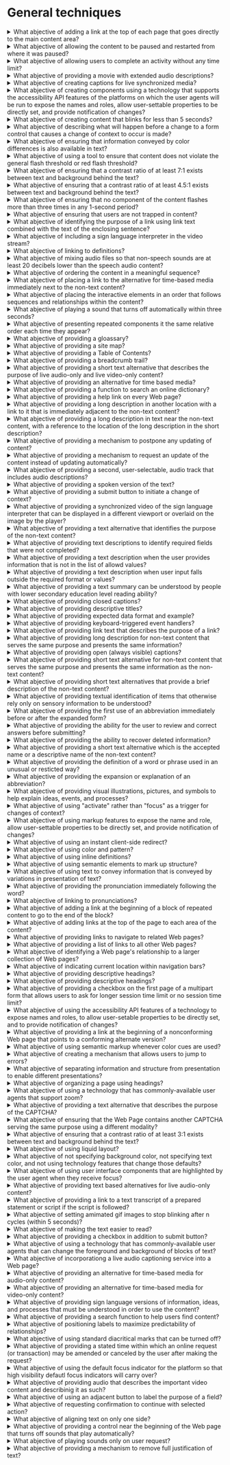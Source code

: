 # General techniques

<details>
  <summary>What abjective of adding a link at the top of each page that goes directly to the main content area?</summary>

The objective of this technique is to provide a mechanism to bypass blocks of material that are repeated on multiple Web pages by skipping directly to the main content of the Web page. The first interactive item in the Web page is a link to the beginning of the main content. Activating the link sets focus beyond the other content to the main content. This technique is most useful when a Web page has one main content area, rather than a set of content areas that are equally importatn, and when there are not multiple navigation sections on the page.

**Procedure:**

1. Check that a link is the first focusable control on the Web page.
2. Check that the description of the link communicates that it links to the main content.
3. Check that the link is either always visible or visible when it has keyboard focus.
4. Check that activating the link moves the focus to the main content.
5. Check that after activationg the link, the keyboard focus has moved to the main content.

[More >>](https://www.w3.org/WAI/WCAG22/Techniques/css/G1)

</details>

<details>
  <summary>What abjective of allowing the content to be paused and restarted from where it was paused?</summary>

The objective of this technique is to provide a way to pause movement or scrolling of content. If the user needs to pause the movement, to reduce distraction or to have time to read it, they can do so, and then restart it as needed. This mechanism can be provided either through interactive controls that conform to WCAG or through keyboard shortcuts. If keyboard shortcuts are used, they are documented.

**Procedure:**

1. Use the mechanism provided in the Web page or by the user agent to pause the moving or scrolling content.
2. Check that the moving or scrolling has stopped and does not restart by itself.
3. Use the mechanism provided to restart the moving content.
4. Check that the movement or scrolling has resumed from the point where it was stopped.

[More >>](https://www.w3.org/WAI/WCAG22/Techniques/css/G4)

</details>

<details>
  <summary>What abjective of allowing users to complete an activity without any time limit?</summary>

The objective of this technique is to provide users with all the time they need to complete an activity. This technique involves providing a speciafied activity which does not require timed interaction. Users are allowed as much time as they need to interact with the activity.

**Procedure:**

1. Determine if any timed interactions are present.

[More >>](https://www.w3.org/WAI/WCAG22/Techniques/css/G5)

</details>

<details>
  <summary>What abjective of providing a movie with extended audio descriptions?</summary>

The objective of this technique is to provide a second version of video content that provides extended audion descriptions. One of the difficult things about creating traditional audio descriptions is that the narrotor somethimes has to provide a lot of information during very short pauses in dialogue. Extended audion description temporatily pauses the audion and video to allow critical information to be delivered when pauses in dialogue are insufficient for adequeate description.

**Procedure:**

1. Open the version of the movie that includes extended audio descriptions.
2. Check that the video halts for extended audio description when there is not enough space to include necessary narration between the natural dialogue.
3. Check that the necessary information is in the audio description.
4. If the alternate version(s) are on a separate page, check for the availability of link(s) to allow the user to get to the other versions.

[More >>](https://www.w3.org/WAI/WCAG22/Techniques/css/G8)

</details>

<details>
  <summary>What abjective of creating captions for live synchronized media?</summary>

The objective of this technique is to allow users who cannot hear to be able to access real-time synchronized media broadcasts. It is more difficult to create accurate real-time captions because there is little time to correct mistakes or to listen a second time or consult someone to be sure the words are accurately reproduced. It is also harder to simplify or paraphrase information if is flowing too quickly.

**Procedure:**

1. Check that a procedure and policy are in place to ensure that captions are delivered in real-time.

[More >>](https://www.w3.org/WAI/WCAG22/Techniques/css/G9)

</details>

<details>
  <summary>What abjective of creating components using a technology that supports the accessibility API features of the platforms on which the user agents will be run to expose the names and roles, allow user-settable properties to be directly set, and provide notification of changes?</summary>

The objective of this technique is to allow assistive technology to understand Web content so that it can convey equivalent information to the user through an alternate user interface.

**Procedure:**

1. Render content using an accessible User Agent.
2. Use an Accessibility Tool designed for the Accessibility API of the User agent to evaluate each user interface component.
3. Check that name and role for each user interface component is found by the tool.
4. Change the values on the component.
5. Check that the Accessibility tool is alerted.
6. Check that the component works with assistive technologies.

[More >>](https://www.w3.org/WAI/WCAG22/Techniques/css/G10)

</details>

<details>
  <summary>What abjective of creating content that blinks for less than 5 seconds?</summary>

The objective of this technique is to minimize the distraction cuased by blinking content and enable users to re-focus on the other content on the page.

**Procedure:**

1. Find all items that blink.
2. For each item that blinks, determine if the interval between the start and end of the blinking is less than five seconds.

[More >>](https://www.w3.org/WAI/WCAG22/Techniques/css/G11)

</details>

<details>
  <summary>What abjective of describing what will happen before a change to a form control that causes a change of context to occur is made?</summary>

The objective of this technique is to provide infromtation to users about what will happen when a chage to a form control results in a change of context. Because changing the value of a form control does not typically result in a change of context it is important that authors provide instructions that make the user aware of the behavior in advance. where possible, it is a good idea to programmatically assocate the instructions describing the change with the form control itself.

**Procedure:**

1. Locate content where changing the setting of a form contrl results in a change of context.
2. Check to see that an explanation of what will happen when the control is changed is available prior to the controls activation.

[More >>](https://www.w3.org/WAI/WCAG22/Techniques/css/G13)

</details>

<details>
  <summary>What abjective of ensuring that information conveyed by color differences is also available in text?</summary>

The objective of this technique is to ensure that when color differences are used to convey information, such as required form fields, the information conveyed by the color differences are also conveyed explicitly in text.

**Procedure:**

1. Check taht the information conveyed is also available in thext and that the text is not conditional content.

[More >>](https://www.w3.org/WAI/WCAG22/Techniques/css/G14)

</details>

<details>
  <summary>What abjective of using a tool to ensure that content does not violate the general flash threshold or red flash threshold?</summary>

The purpose of testing for violations of the general and red flash thresholds is to allow people who have photosensitive seizures to viwe Web sites without encountering material that is likely to cause a seizure. Warnings can be provided but people may miss them and children may not be able to read or understand them. With this technique all material is checked and if it violates flash or red flash thresholds it is either not put on the site or it is modified so that it does not violate the thresholds.

**Procedure:**

1. Check to see that content does not violate the general flash and/or red flash threshold use a toll to detmine that neither the General Flash nor Red Flash threshold were exceeded.

[More >>](https://www.w3.org/WAI/WCAG22/Techniques/css/G15)

</details>

<details>
  <summary>What abjective of ensuring that a contrast ratio of at least 7:1 exists between text and background behind the text?</summary>

The obective of this technique is to make sure that users can read text that is presented over a background. This technique goes beyond the 4.5:1 contrast technique to provide a higher level of contrast to make it easier for people with low vision to read.

**Procedure:**

1. Measure the relative luminance of each letter using the formula: L = 0.2126 _ R + 0.7152 _ G + 0.0722 \* B.
2. Measure the relative luminance of the background pixels immediately next to the letter using same formula.
3. Calculate the contrast ratio using the following formula: (L1 + 0.05) / (L2 + 0.05), where:

- L1 is the relative luminance of the lighter of the foreground or background colors;
- L2 is the relative luminance of the darker of the foreground or background colors.

4. Check that the contrast ratio is equal to or greater than 7:1.

[More >>](https://www.w3.org/WAI/WCAG22/Techniques/css/G17)

</details>

<details>
  <summary>What abjective of ensuring that a contrast ratio of at least 4.5:1 exists between text and background behind the text?</summary>

The obective of this technique is to make sure that users can read text that is presented over a background. For Success Criterion 1.4.3, this technique describes the minimym contrast ration for text that is less than 18(if not blod) point ad less than 14 point(if blod). For Success Criterion 1.4.6, this technique relaxes the 7:1 contrast ratio requirement for text that is at least 18 point (if not blod) or at least 14 point (if blod).

**Procedure:**

1. Measure the relative luminance of each letter using the formula: L = 0.2126 _ R + 0.7152 _ G + 0.0722 \* B.
2. Measure the relative luminance of the background pixels immediately next to the letter using same formula.
3. Calculate the contrast ratio using the following formula: (L1 + 0.05) / (L2 + 0.05), where:

- L1 is the relative luminance of the lighter of the foreground or background colors;
- L2 is the relative luminance of the darker of the foreground or background colors.

4. Check that the contrast ratio is equal to or greater than 4.5:1.

[More >>](https://www.w3.org/WAI/WCAG22/Techniques/css/G18)

</details>

<details>
  <summary>What abjective of ensuring that no component of the content flashes more than three times in any 1-second period?</summary>

The obective of this technique is to avoid flashing at rates that are known to cause seizures if the flashes are bright and large enough. Since some users may be using screen enlargers, this technique limits the flashing of any size content to no more than three flashes in any 1-second period.

**Procedure:**

1. Check that there are no more than three flashes during any 1-second period.
2. If there are three flashes, check that the Light/Dark status at the end of the 1-second period is the same as at the start.

[More >>](https://www.w3.org/WAI/WCAG22/Techniques/css/G19)

</details>

<details>
  <summary>What abjective of ensuring that users are not trapped in content?</summary>

The obective of this technique is to ensure that keyboard users do not become trapped in a subset of the content that can only be exited using a mouse or pointing device. A common example is content rendered by plug-ins. Plug-ins are user agents tat render content inside the user agent host window and respond to all user actions that takes place while the plug-in has the focus. If the plug-in does not provide a keyboard mecahnism to return forcus to the parent window, users who must use the keyboard may become trapped in the plug-in content.

**Procedure:**

1. Tab through content from start to finish.
2. Check to see that keyboard focus is not trapped in any of the content.
3. If keyboard focus appears to be trapped in any of the content, check that help information is available expaining how to exit the content and can be accessed via the keyboard.

[More >>](https://www.w3.org/WAI/WCAG22/Techniques/css/G21)

</details>

<details>
  <summary>What abjective of identifying the purpose of a link using link text combined with the text of the enclosing sentence?</summary>

The obective of this technique is to identify the purpose of a link from the link and its sentence context. The sentence enclosing the link provides context for an otherwise unclear link. The description lets a user distinguish this link from links in the Web page that lead to other destinations and helps the user determine whether to follow the link. Note that simply providing the URI of the destination is generally not sufficiently descriptive.

**Procedure:**

1. Check that the link is part of a sentence.
2. Check that text of the link combined with the text of its enclosing sentence describes the purpose of the link.

[More >>](https://www.w3.org/WAI/WCAG22/Techniques/css/G53)

</details>

<details>
  <summary>What abjective of including a sign language interpreter in the video stream?</summary>

The obective of this technique is to allow users who cannot hear or read text rapidly to be able to access synchronized media material.

**Procedure:**

1. Have someone watch the program who can hear and is familiar with the sign language being used.
2. Check to see if there is a sign language interpreter on screen.
3. Check to see that dialogue and important sounds are being conveyed by the interpreter visible on screen.

[More >>](https://www.w3.org/WAI/WCAG22/Techniques/css/G54)

</details>

<details>
  <summary>What abjective of linking to definitions?</summary>

The obective of this technique is to make the definition of a word, phrase, or abbreviation available by providing the definition, either within the same Web page or in a different Web page, and establishing a link between the item and its definition.

**Procedure:**

1. Check that at least the first instance of the item is a link.
2. Check that each link navigates to the definition of the item.

[More >>](https://www.w3.org/WAI/WCAG22/Techniques/css/G55)

</details>

<details>
  <summary>What abjective of mixing audio files so that non-speech sounds are at least 20 decibels lower than the speech audio content?</summary>

The obective of this technique is to allow authors to include sound behind speech without making it too hard for people with hearing problems to understand the speech. Making sure that the foreground speech is 20 db louder than the background sound makes the speech 4 times louder than the background audio. For information on Decibels.

**Procedure:**

1. Locate loud values of background content between foreground speech.
2. Measure the volume in dB SPL.
3. Measure the volume of the foreground speech in dB SPL.
4. Subtract the values.
5. Check that the result is 20 or greater.

[More >>](https://www.w3.org/WAI/WCAG22/Techniques/css/G56)

</details>

<details>
  <summary>What abjective of ordering the content in a meaningful sequence?</summary>

The obective of this technique is to ensure that the order of content presented to assistive technologies allows the user to make sense of the content. Some techniques permit the content to be rendered visually in a meaningful sequence even if this is different from the order in which the content is encoded in the underlying source file.

**Procedure:**

1. Linearize content using a standard approach for the technology.
2. Check to see if the order of content yields the same meaning as the original.

[More >>](https://www.w3.org/WAI/WCAG22/Techniques/css/G57)

</details>

<details>
  <summary>What abjective of placing a link to the alternative for time-based media immediately next to the non-text content?</summary>

With this technique, a link to the collated document of captions and audio description is provided. The collated document could be at another location on the same Web page or at another URI. A link to the collated document is immediately adjacent to the non-text content. The link can be immediately before or after the synchronized media content. If the collated document is on the same Web page as other content the put "End of document" at the end so that they know when to stop reading and retur nto their previous place. If a Back button will not take the person back to the point from which they jumped, then a link back to the non-text content location is provided.

**Procedure:**

1. Check for the presence of a link immediately before of after the non-text content.
2. Check that it is a valid link that points directly to the collated document of this particular synchronized media.
3. Check for the availability of a link or back function to get the user back to the original location of the synchronized media content.

[More >>](https://www.w3.org/WAI/WCAG22/Techniques/css/G58)

</details>

<details>
  <summary>What abjective of placing the interactive elements in an order that follows sequences and relationships within the content?</summary>

The objective of this technique is to ensure that interactive elements receive focus in an order that follows sequences and relationships in the content. When designing the content, the interactive elements such as links and form controls are placed in the content so that the default tab order follows the sequences and relationships in the content. Each technology defines its defautl tab order, so the mechanism for placing the controls in the content will depend on the technology used.

**Procedure:**

1. Determine the order of interactive elements in the content.
2. Determine the logical order of interactive elements.
3. Check tat the order of the interactive elements in the content is the same as the logical order.

[More >>](https://www.w3.org/WAI/WCAG22/Techniques/css/G59)

</details>

<details>
  <summary>What abjective of playing a sound that turns off automatically within three seconds?</summary>

The purpose of this technique is to allow autoris to play a sound on their Web page but avoid the problem of users not being able to use their screen readers due to interference by the content sound. It also allows the author to avoid putting controls on the Web page to control the sound - and the problem faced by users with screen readers in finding the control.

**Procedure:**

1. Load the Web page.
2. Check that all sound that plays automatically stops in 3 seconds or less.

[More >>](https://www.w3.org/WAI/WCAG22/Techniques/css/G60)

</details>

<details>
  <summary>What abjective of presenting repeated components it the same relative order each time they appear?</summary>

The objective of this technique is to make content easiear to use by making the placement of repeated components more predictable. This technique helps maintain consistent layout or presentation between Web pages by presenting components that are repeated in these Web units in the same relative order each time they appear. Other components can be inserted between them, but their relative order is not changed.

**Procedure:**

1. List components that are repeated on teach Web page in a set of Web pages.
2. For each component check taht it appears in the same relative order with regard to other repeated components on each Web page where it appears.
3. For each navigational component, check that the links or programmatic references are always in the same relative order.

[More >>](https://www.w3.org/WAI/WCAG22/Techniques/css/G61)

</details>

<details>
  <summary>What abjective of providing a gloassary?</summary>

The objective of this technique is to make the definition of a word, phrase, or abbreviation available by providign the definition in a glossary. A glossary is an alphabetical list of words, hprases, and abbreviations with their definitions. Glossaries are most appropriate when the words, phrases, and abbreviations used within the content relate to a specific descipline or technology area. A glossary can also provide the pronunciation of a word or phrase.

**Procedure:**

1. Check tat either

- The glossary is included in the Web page, or
- A mechanisms is available to locate the glossary.

2. Check that each word, phrase or abbreviation to be defined is defined in the glossary.
3. Check that the glossary contains only one definition for each item.

[More >>](https://www.w3.org/WAI/WCAG22/Techniques/css/G62)

</details>

<details>
  <summary>What abjective of providing a site map?</summary>

The site map serves several purposes.

- It provides an overview of the entire siete.
- It helps users understand what the site contains and how the content is organized.
- It offers and alternative to complex navigation bars that may be different ad different parts of the site.

**Procedure:**

1. Check tat the site contains a site map.
2. Check that the links in the site map lead to the corresponding sections of the site.
3. For each link in the site map, check that the target page contains a link to the site map.
4. For each page in the site, check that the page can be reached by following some set of links that start at the site map.

[More >>](https://www.w3.org/WAI/WCAG22/Techniques/css/G63)

</details>

<details>
  <summary>What abjective of providing a Table of Contents?</summary>

The table of contents serves two purposes:

- It gives users an overview of the document's contents and organization.
- It allows readers to go directly to a specific section of an on-line document.

**Procedure:**

1. Check tat a table of contents or a link to a table of contents exists in the document.
2. Check taht the values and order of the entries in the table of contents correspond to the names and order of the sections of the document.
3. Check that the entries in the table of contents link to the correct sections of the document.

[More >>](https://www.w3.org/WAI/WCAG22/Techniques/css/G64)

</details>

<details>
  <summary>What abjective of providing a breadcrumb trail?</summary>

A breadcrumb trail helps the user to visualize how content has been structured adn how to navigate back to previous Web pages, and may identify the current location within a series of Web pages. A breadcrumb trail either displays locations in the path the user took to reach the Web page, or it displays the location of the current Web page within the organization of the site.

**Procedure:**

1. Navigate to a Web page.
2. Check that a breadcrumb trail is displayed.
3. Check that the breadcrumb trail displays the correct navigational sequence to reach the current location or the correct hierarchical path to the current location within the site structure.
4. For a breadcrumb trail that does not include the current location:

- Check that all elements in the breadcrumb trail are implemented as links.

5. For a breadcrumb trail that does include the current location:

- Check that all elements except for the current location are implemented as links.
- Check that the current location is not implemented as a link.

6. Check that all links navigate to the correct Web page as specified by teh breadcrumb trail.

[More >>](https://www.w3.org/WAI/WCAG22/Techniques/css/G65)

</details>

<details>
  <summary>What abjective of providing a short text alternative that describes the purpose of live audio-only and live video-only content?</summary>

This technique provides a short text alternative for Live audio-only and live video-only content. This text may be used in combination with a full text alternative for time-based media, or in combination with audio description. Those alternatives, however, are not part of this technique. The purpose of this technique is to ensure that the user can determine what the non-text content is, even if they cannot access it.

**Procedure:**

1. Remove, hide, or mast the non-text content.
2. Display the sort text alternative(s).
3. CHeck that the purpose of the non-text content is clear, even if content is lost.

[More >>](https://www.w3.org/WAI/WCAG22/Techniques/css/G68)

</details>

<details>
  <summary>What abjective of providing an alternative for time based media?</summary>

The purpose of this technique is to provide an accessible alternative way of presenting the information in a synchronized media presentation.

**Procedure:**

1. View the synchronized media presentation while referring to the alternative for time-based media.
2. Check that the dialogue in the alternative for time-based media matches the dialogue in the synchronized media presentation.
3. Check that the alternative for time-based media has descriptions of sounds.
4. Check that the alternative for time-based media has descriptions of setting ans setting changes.
5. Check that the alternative for time-based media has descriptions of actions and expressions of any 'actors' (people, animals etc).
6. If the alternate version(s) are on a separate page, check for the availability of link(s) to allow the user to get to the other versions.

[More >>](https://www.w3.org/WAI/WCAG22/Techniques/css/G69)

</details>

<details>
  <summary>What abjective of providing a function to search an online dictionary?</summary>

The objective of this technique is to provide the definition of words, phrases, jargon, or abbreviation expansions by adding a mechanism to access an on-line dictionary to the Web page. This technique uses existing resources on the Web to provide the definition rather than requiring the author to create a glossary or other mechanism within the site. By providing access from within the Web page, a user can easily locate the desired definition. This technique can only be used if the online dictionary returns the correct defintion.

**Procedure:**

1. Check that a mechanism exists within the Web page to search for the word, phrase, or abbreviation via an on-line dictionary.
2. Check that the result of the search of the dictionary for the word, phrase, or abbreviation is the correct definition.

[More >>](https://www.w3.org/WAI/WCAG22/Techniques/css/G70)

</details>

<details>
  <summary>What abjective of providing a help link on every Web page?</summary>

The objective of this technique is to provide context sensitive help for users as they enter data in forms by providing at least one link to the help information on each Web page. The link targets a help page with information specific to that Web page. Another approach is to provide a help link for every interactive control. Positioning this link immediately before or after the control allows users to easily tab to it if they have problems in the control. Displaying the help information in a nyw browser window ensures that any data that has already been entered into the form will not be lost.

**Procedure:**

1. Identify a Web page that contais forms. Determine if there is at least one link to help information explaining how to complete the form on this Web page.
2. Determine if there is at least one linkg to help information explaining how to completer the form on this Web page.
3. Determine of there are links either before or after each interective control to information specific to that control.

[More >>](https://www.w3.org/WAI/WCAG22/Techniques/css/G71)

</details>

<details>
  <summary>What abjective of providing a long description in another location with a link to it that is immediately adjacent to the non-text content?</summary>

The objective of this technique is to provide a way to link to remove long descriptions in technologies that do not have a long description feature built directly into them or where the feature is known to not be supported.

**Procedure:**

1. Check for the presence of a link immediately before or after the non-text content.
2. Check that the link is a valid link that points directly to the long description of this particular non-text content.
3. Check that the long description conveys the same information as the non-text content.
4. Check for the availability of a link or back function to get the user back to the original location of the non-text content.

[More >>](https://www.w3.org/WAI/WCAG22/Techniques/css/G73)

</details>

<details>
  <summary>What abjective of providing a long description in text near the non-text content, with a reference to the location of the long description in the short description?</summary>

The objective of this technique is to provide a long description without requiring the user to jump off to another location for the description. It also allows all users to see the description which may be useful to anyone who might miss some features in the non-text content.

**Procedure:**

1. Check that the short text alternative includes the location of the long description.
2. Check that the long description is near the non-text content both visually and in the linear reading order.
3. Check that the long description conveys the same information as the non-text content.

[More >>](https://www.w3.org/WAI/WCAG22/Techniques/css/G74)

</details>

<details>
  <summary>What abjective of providing a mechanism to postpone any updating of content?</summary>

The objective of this technique is to ensure that users can pospone automatic updates of content, or other non-emergency interruptions. This can be accomplished either through a preference or by alerting users of an imminent update and allowing them to suppress it. If a preference is provided, automatic content update can be disabled by defautl and users can specify the frequency of automatic content updates if they choose to enable the setting.

**Procedure:**

1. Find pages with content that automatically updates.
2. For each automatic update, look for a mechanism to adjust the timing of the updates.
3. Check that automatic updating is disabled by default or that the user is warned before an automatic update occurs and allowed to suppress it.

[More >>](https://www.w3.org/WAI/WCAG22/Techniques/css/G75)

</details>

<details>
  <summary>What abjective of providing a mechanism to request an update of the content instead of updating automatically?</summary>

The objective of this technique is to let the user control if and when content is updated, in order to avoid confusion or disorientation caused by automatic refreshes that cause a change of context. Users of screen readers may find automatic updates confusing because it is not always clear what is happening. When a page is refreshed, the screen reader's "virtual cursor", which marks the user's current location on the page, is moved to the top of the page. People who use screen magnification software and people with reading disabilities may also be disoriented when pages are refreshed automatically.

**Procedure:**

1. Find mechanisms to update the content.
2. For each such mechanism, check if it allows the user to request an update.
3. For each such mechanism, check if it can cause an automatic update.

[More >>](https://www.w3.org/WAI/WCAG22/Techniques/css/G76)

</details>

<details>
  <summary>What abjective of providing a second, user-selectable, audio track that includes audio descriptions?</summary>

The objective of this technique is to provide an audio (spoken) version of information that is provided visually so that it is possible for people who cannot see to be able to understand audio-visual material.

**Procedure:**

1. Check that the ability exists to turn on the audio track that includes audio descriptions. For example, by using a control within the content itself or by selecting a control or preference in the media player or operating sustem.
2. Listen to the synchronized media.
3. Check to see if gaps in dialogue are used to convey important information regarding visual content.

[More >>](https://www.w3.org/WAI/WCAG22/Techniques/css/G78)

</details>

<details>
  <summary>What abjective of providing a spoken version of the text?</summary>

Some users who have difficulty sounding out (decoding) words in written text find it very helpful to hear the text read aloud. This service can now be provided easily uding either recorded human speech or synthetic speech. For example, there are a number of products that authors can use to convert text to synthetic speech, then save the spoken version as an audio file. A link to the spoken version can then be provided within the content. Const depends in part on the quality of the voice used and whether the text is likely to change frequently.

**Procedure:**

1. Check if a spoken version of the content is available.

[More >>](https://www.w3.org/WAI/WCAG22/Techniques/css/G79)

</details>

<details>
  <summary>What abjective of providing a submit button to initiate a change of context?</summary>

The objective of this technique is to provide a mechanism that allows users to explicitly request changes of context. Since the intended use of a submit button is to generate an HTTP request that submits data entered in a form, this is an appropriate control to use for causing a change of context and is a practice that does not create confusion for users.

**Procedure:**

1. Find all forms in the content.
2. For each form, check that it has a sumit button.

[More >>](https://www.w3.org/WAI/WCAG22/Techniques/css/G80)

</details>

<details>
  <summary>What abjective of providing a synchronized video of the sign language interpreter that can be displayed in a different viewport or overlaid on the image by the player?</summary>

The objective of this technique is to allow users who cannot hear or read text rapidly to be able to access synchronized media material without affecting the presentation of the material for all viewers.

**Procedure:**

1. Enable the display of the sign-language window in the player.
2. Have someone watch the program who can hear and is familiar with the sign language being used.
3. Check to see if there is a sign language interpreter on screen or in a separate window.
4. Check to see that dialogue and important sounds are being conveyed by the interpreter and are synchronized with the audio.

[More >>](https://www.w3.org/WAI/WCAG22/Techniques/css/G81)

</details>

<details>
  <summary>What abjective of providing a text alternative that identifies the purpose of the non-text content?</summary>

The purpose of this technique is to provide useful information via the text alternative even if the full function of the non-text content cannot be provided.

**Procedure:**

1. Remove, hide, or mask the non-text content.
2. Replace it with the text alternative.
3. Check that the purpose of the non-text content is clear - even if function is lost.

[More >>](https://www.w3.org/WAI/WCAG22/Techniques/css/G82)

</details>

<details>
  <summary>What abjective of providing text descriptions to identify required fields that were not completed?</summary>

The objective of this technique is to notify the user when a field that must be completed has not been completed. When users fail to provide input for any mandatory form fields, information is provided in text to enable the users to identify which fields were omitted. Another approach, using server-side validation, is to re-display the form (including any previously entered data), with either a text description at the location of the omitted mandatory field, or a text description that identifies the omitted mandatory fields.

**Procedure:**

1. Fill out a form, deliverately leaving one or more required fields blank, and submit it.
2. Check that a text description is provided identifying the mandatory field(s) that was not completed.
3. Check that other data previously entered by the user is re-displayed, unless the cata is in a security related field where it would be inappropriate to retain the data for re-display.

[More >>](https://www.w3.org/WAI/WCAG22/Techniques/css/G83)

</details>

<details>
  <summary>What abjective of providing a text description when the user provides information that is not in the list of allowd values?</summary>

When users enter input that is validated, and errors are detected, the nature of the error needs to be described to the user in manner they can access. One approach is to present and alert dialog that describes fields with errors when the user attempts to submit the form. Another approach, if validation is done by the server, is to return the form and a text description at the top of the page that indicates the fact that there was a validation problem, describes the nature of the problem, and provides ways to locate the field(s) with a problem easily. The "in text" portion of the Success Criterion underscores that it is not sufficient simply to indicate that a field has an error by putting an asterisk on its label or turning the label red. A text description of the problem should be provided.

**Procedure:**

1. Enter invalid data in a form filed.
2. Check that information is provided in text about the problem.

[More >>](https://www.w3.org/WAI/WCAG22/Techniques/css/G84)

</details>

<details>
  <summary>What abjective of providing a text description when user input falls outside the required format or values?</summary>

The objective of this technique is to provide assistance in correctiong input errors where the information supplied by the user is not accepted. When users enter data input that is validated, and input errors are detected, information about the nature and location of the input error is provided in text to enable the users to identify the problem. One approach is to use client-side validation and provide an alert dialog box that described the error immediately when users enter invalid data in field. Another approach, using server-side validation, is to re-display the form, and a text description at the top of the page that indicates the fact that there was an error, describes the nature of the problem, and provides ways to easily loccate the field(s) with a problem.

**Procedure:**

1. Fill out a form, deliberately enter user input that falls outside the required format or values.
2. Check that a text description is provided that identifies the field in error and provides some information about the nature of the invalid entry and how to fix it.
3. Check that other data previously entered by the user is re-displayed, unless the data is in a security related field where it would be inappropriate to retain the data for re display.

[More >>](https://www.w3.org/WAI/WCAG22/Techniques/css/G85)

</details>

<details>
  <summary>What abjective of providing a text summary can be understood by people with lower secondary education level reading ability?</summary>

The objective of this technique is to provide a summary of complex content. The summary is provided in addition to the original content.

**Procedure:**

1. Measure the readability of the summary.
2. Check that the summary requires reading ability less advanced than the lower secondary education level.

[More >>](https://www.w3.org/WAI/WCAG22/Techniques/css/G86)

</details>

<details>
  <summary>What abjective of providing closed captions?</summary>

The objective of this technique is to provide a way for people who have hearing impairments or otherwise have trouble hearing the dialogue in synchronized media material to be able to view the material and see the dialogue and sounds without requiring people who are not deaf to watch the captions. With this technique all of the dialogue and important sounds are embedded as text in a fashion that causes the text not to be visible unless the user requests it. As a result they are visible only when needed. This requires special support for captioning in the user agent.

**Procedure:**

1. Turn on the closed caption fature of the media player.
2. View the synchronized media content.
3. Check that captions.

[More >>](https://www.w3.org/WAI/WCAG22/Techniques/css/G87)

</details>

<details>
  <summary>What abjective of providing descriptive titles?</summary>

The objective of this technique is to give each Web page a descriptive title. Descriptive titles help users find content, orient themselves within it, and navigate through it. A descriptive title allows a user to easily identify what Web page they are using and to tell when the Web page has changed. The title can be used to dientify the Web page without requiring users to read or interpret page content. Users can more quickly identify the content they need when accurate, descriptive titles apear in site maps or lists of search results. When descriptive titles are used within link text, they help users navigate more precisely to the content they are interested in.

**Procedure:**

1. Check that the Web page has a title.
2. Check that the title is relevant to the content of the Web page.
3. Check that the Web page can be identified using the title.

[More >>](https://www.w3.org/WAI/WCAG22/Techniques/css/G88)

</details>

<details>
  <summary>What abjective of providing expected data format and example?</summary>

The objective of this technique is to help the user avoid input errors by informing them about restrictions on the format of data that they must enter. This can be done by describing characteristics of the format or providing a sample of the format the data should have.

**Procedure:**

1. Identify form controls that will only accept user input data in a given format.
2. Determine if each of the form controls identified in 1 provides information about the expected format.

[More >>](https://www.w3.org/WAI/WCAG22/Techniques/css/G89)

</details>

<details>
  <summary>What abjective of providing keyboard-triggered event handlers?</summary>

The objective of this technique is to permit individuals who rely on keyboard interface to access the functionality of the content. To do this, make sure that all event handlers triggered by non-keyboard interface to access the functionality of the content. To do this, make sure that all event handlers triggered by non-keyboard UI events are also associated with a keyboard-based event, or provide redundant keyboard-based mechanisms to accomplish the functionality provided by other device specific functions.

**Procedure:**

1. Check that all functionality can be accessed using only the keyboard.

[More >>](https://www.w3.org/WAI/WCAG22/Techniques/css/G90)

</details>

<details>
  <summary>What abjective of providing link text that describes the purpose of a link?</summary>

The objective of this technique is to describe the purpose of a link in the text of the link. The description lets a user distinguish this link from links in the Web page that lead to other destinations and helps the user determine whether to follow the link.

**Procedure:**

1. Check that text of the link desctives the purpose of the link.

[More >>](https://www.w3.org/WAI/WCAG22/Techniques/css/G91)

</details>

<details>
  <summary>What abjective of providing long description for non-text content that serves the same purpose and presents the same information?</summary>

The objective of this technique is to provide a long text alternative that serves the same purpose and presents the same information as the original non-text content when a short text alternative is not sufficient.

**Procedure:**

1. Remove, hide, or mask the non-text content.
2. Display the long description.
3. Check that the long description conveys the same information conveyed by the non-text content.

[More >>](https://www.w3.org/WAI/WCAG22/Techniques/css/G92)

</details>

<details>
  <summary>What abjective of providing open (always visible) captions?</summary>

The objective of this technique is to provide a way for people who are deaf or otherwise have trouble hearing the dialogue in audio visual material to be able to view the material. With this technique all of the dialogue and important sounds are embedded as text in the video track. As a result they are always visible and no special support for captioning is required by the user agent.

**Procedure:**

1. Watch the synchronized media with closed captioning turned off.
2. Check that captions are visible.

[More >>](https://www.w3.org/WAI/WCAG22/Techniques/css/G93)

</details>

<details>
  <summary>What abjective of providing short text alternative for non-text content that serves the same purpose and presents the same information as the non-text content?</summary>

The objective of this technique is to create a text alternative that serves the same purpose and presents the same information as the original non-text content. As a result, it is possible to remove the non-text content and replace it with the texxt alternative and no functionality or information would be lost. This text alternative should not necessarily describe the non-text content. It should serve the same purpose and convey the same information. This may sometimes result in a text alternative that looks like a description of the non-text content. But this would only be true if that was the best way to serve the same purpose.

**Procedure:**

1. Remove, hide, or mask the non-text content.
2. Replace it with the text alternative.
3. Check that nothing is lost.
4. If the non-text content contains words that are important to understanding the content, the words are included in the text alternative.

[More >>](https://www.w3.org/WAI/WCAG22/Techniques/css/G94)

</details>

<details>
  <summary>What abjective of providing short text alternatives that provide a brief description of the non-text content?</summary>

This technique is used when the text needed to serve the same purpose and present the same information as the original non-text content is too lengthy or when this goal cannot be achieved with text alone. In that case this technique is used to probide a short text alternative that briefly describes the non-text content.

**Procedure:**

1. Check for the presence of a short text alternative that provides a brief description of the non-text content.

[More >>](https://www.w3.org/WAI/WCAG22/Techniques/css/G95)

</details>

<details>
  <summary>What abjective of providing textual identification of items that otherwise rely only on sensory information to be understood?</summary>

The objective of this technique is to ensure that items within a Web page are referenced in the content not only by shape, size, sound or location, but also in ways that do not depend on that sensofy perception. For example, a reference may also describe the function of the item or its label.

**Procedure:**

1. Check that the reference contains additional information that allows the item to be located and identified without any knowledge of its shape, size, or relatibe position.

[More >>](https://www.w3.org/WAI/WCAG22/Techniques/css/G96)

</details>

<details>
  <summary>What abjective of providing the first use of an abbreviation immediately before or after the expanded form?</summary>

The objective of this technique is to make the expanded forma of an abbreviation available by associating the expanded form with its abbreviation the first time it occurs within a Web page. The expansion of any abbreviation can be found by searching the Web page for the first use.

**Procedure:**

1. Search for the first use of that abbreviation in the authored component.
2. Check that the first use is immediately preceded or followed by the expanded form of the abbreviation.
3. Check that the expanded form is the correct expanded form for the use of the abbreviation.

[More >>](https://www.w3.org/WAI/WCAG22/Techniques/css/G97)

</details>

<details>
  <summary>What abjective of providing the ability for the user to review and correct answers before submitting?</summary>

The objective of this technique is to provide users with a way to ensure their imput is correct before completing an irreversible transaction. Testing, financial, and legal applications permit transactions to occur which cannot be "undone". It is therefore important that there be no errors in the data submission, as the user will not have the opportunity to correct the error once the transaction has been committed.

**Procedure:**

1. Check that the user is promted to review and confirm data.
2. If user data are collected in multiple steps, the user is allowd to return to previous stpes to review and change data.
3. Determine if a summary of all data input by the user is provided before the transaction is committed and a method is provided to correct errors if necessary.

[More >>](https://www.w3.org/WAI/WCAG22/Techniques/css/G98)

</details>

<details>
  <summary>What abjective of providing the ability to recover deleted information?</summary>

When a Web application provides the capability of deleting information, the server can provide a means to recover information that was deleted in error by a user. One approach is to delay deleting the data by merely marking it for deletion or moving it to a holding area and waiting some period of time before actually deleting it. During this time period, the user can request that the data be restored or can retrive it ffrom the holding area. Another approach is to record all delete transactions in such a way that data can be restored if requested by the user such as in the edit history stored by wikis and source control applications. The retrievable information that is stored should be that which would be needed to correct the transaction.

**Procedure:**

1. Identify functionality that allows deleting content.
2. Delete content and attempt to recover it.
3. Check if deleted information can be recovered.

[More >>](https://www.w3.org/WAI/WCAG22/Techniques/css/G99)

</details>

<details>
  <summary>What abjective of providing a short text alternative which is the accepted name or a descriptive name of the non-text content?</summary>

The objective of this technique is to allow users to identify the non-text content even if the non-text content is intended to provide a specific sensory experience. For example, a deafperson may want to know what an audio instrumental file is - even if they cannot hear it. Similarly, a blind person may want to know what the subject of a visual image is - even if they cannot see it.

**Procedure:**

1. Check that short text alternative provides a descriptive name.
2. Check that short text alternative provides a name that has be previously been given to the non-text content by the author or another.

[More >>](https://www.w3.org/WAI/WCAG22/Techniques/css/G100)

</details>

<details>
  <summary>What abjective of providing the definition of a word or phrase used in an unusual or resticted way?</summary>

The objective of this technique is to provide a definition for any word used in an unusual or restricted way.

A word is used in an unusual or restricted way when:

- dictionalries give several definitions of the word but one specific definition must be used in order to understand the content;
- a specific definition must be used in order to understand the content and dictionaries list that definition as rare, archaic, obsolete, etc.;
- the author creates a new definition that must be used in order to understand the content.

**Procedure:**

1. Check that a definition is provided for the word or phrase.

[More >>](https://www.w3.org/WAI/WCAG22/Techniques/css/G101)

</details>

<details>
  <summary>What abjective of providing the expansion or explanation of an abbreviation?</summary>

The objective of this technique is to provide information necessary to understand an abbreviation.

**Procedure:**

1. If the abbreviation has no expanded form, an explanation is provided.
2. If the expanded form of the abbreviation is in a different language than the content, an explanation is provided.
3. Otherwise, the expanded form is provided.

[More >>](https://www.w3.org/WAI/WCAG22/Techniques/css/G102)

</details>

<details>
  <summary>What abjective of providing visual illustrations, pictures, and symbols to help explain ideas, events, and processes?</summary>

The objective of this technique is to provide visual illustrations that help users with reading disabilites understand difficult text that describes concepts or processes. The illustrations are provided in addition to the text.

**Procedure:**

1. Identify text taht discusses ideas or processes that must be understood in order to use the content.
2. Check if visual illustations are available in the content or through links within the content.
3. Check that visual illustrations show the concepts or processes discussed in the text.

[More >>](https://www.w3.org/WAI/WCAG22/Techniques/css/G103)

</details>

<details>
  <summary>What abjective of using "activate" rather than "focus" as a trigger for changes of context?</summary>

The objective of this technique is to provide a method for activating things that is predictable by the user. Users with cognitive disabilities and people using screen readers or screen magnifiers may be confused by an unexpected event such as automatic form submission or activation of a function that causes a change of context.

**Procedure:**

1. Using a keyboard, cycle focus through all content.
2. Check that not changes of context occur when any component receives focus.

[More >>](https://www.w3.org/WAI/WCAG22/Techniques/css/G107)

</details>

<details>
  <summary>What abjective of using markup features to expose the name and role, allow user-settable properties to be directly set, and provide notification of changes?</summary>

The objective of this technique is to allow assistive technology to understand Web content so that it can convey equivalent information to the user through and alternate user interface and allow them to operate controls through the AT.

**Procedure:**

1. Visually inspect the markup or use a tool.
2. Check that proper markup is used such that the name and role, for each user interface component can be determined.
3. Check taht proper markup is used such that the user interface components that accept user input can all be operated from AT.

[More >>](https://www.w3.org/WAI/WCAG22/Techniques/css/G108)

</details>

<details>
  <summary>What abjective of using an instant client-side redirect?</summary>

The objective of this technique is to enable redirects on the client side without confusing the user. Redirects are preferably implemented on the server side, because a server-side redirect does not cause new content to be displayed before the server sends the content located at the new URI. However, authors do not always have control over server-side technologies; in that case, they can use a client-side redirect. A client-side redirect is implemented by code inside the content that instructs the user agent to retrieve content from a different URI. It is important that the redirecting page or Web page only contains information related to the redirect.

**Procedure:**

1. Find each link or programmatic reference to another page or Web page.
2. For each link or programmatic reference, check if the referenced Web page contains code that causes a client-side redirect.
3. For each link or programmatic reference that causes a client-side redirect, check if the redirect is implemented without a time limit or delay and that the page only contatins information related to the redirect.

[More >>](https://www.w3.org/WAI/WCAG22/Techniques/css/G110)

</details>

<details>
  <summary>What abjective of using color and pattern?</summary>

The objective of this technique is to ensure that when color differentces are used to convey information within non-text content, patterns are included to convey the same information in a manner that does not depend on color.

**Procedure:**

1. Check that all information that is conveyed using color is also conveyed using patterns that do not rely on color.

[More >>](https://www.w3.org/WAI/WCAG22/Techniques/css/G111)

</details>

<details>
  <summary>What abjective of using inline definitions?</summary>

The objective of this technique is to provide a definition in context for any word used in an unusual or restricted way. The definition is provided in the text, either just before or just after the word is used. The definition may be included in the same sentence as the word that is being defined, or in a separate sentence.

**Procedure:**

1. Check that the word is defined in text either before or after the first occurrence of the word.

[More >>](https://www.w3.org/WAI/WCAG22/Techniques/css/G112)

</details>

<details>
  <summary>What abjective of using semantic elements to mark up structure?</summary>

The objective of this technique is to mark up the structure of the Web content using the appropriate semantic elements. In other words, the elements are used according to their meaning, not because of the way they appear visually.

**Procedure:**

1. Check if there are parts of the content that have a semantic function.
2. For each part that has a semantic function, if corresponding semantic markup exists in the technology, check that the content has been marked up using that semantic markup.

[More >>](https://www.w3.org/WAI/WCAG22/Techniques/css/G115)

</details>

<details>
  <summary>What abjective of using text to convey information that is conveyed by variations in presentation of text?</summary>

The objective of this technique is to ensure that information conveyed through variations in the formatting of text is conveyed in text as well. When the visual appearance of text is varied to convey information, state the infroamtion explicitly in the text. Variations in the visual appearance can be made by changes in font face, font size, underline, strike through and various other text attributes. When these types of variations convey information, that information needs to be available elsewhere in the content via text. Including additional sections in the document or an inline description where the variation in presentation of text occurs can be used to convey the information.

**Procedure:**

1. Find items where variations in presentation of text are used to convey information.
2. For those items, check to determine if information conveyed visually is also stated explicitly in text.

[More >>](https://www.w3.org/WAI/WCAG22/Techniques/css/G117)

</details>

<details>
  <summary>What abjective of providing the pronunciation immediately following the word?</summary>

The objective of this technique is to make the pronunciation of a word available by providing the pronunciation after the word at least the first time it occurs within a Web page.

**Procedure:**

1. Search for the first use of that word in the Web page.
2. Check that the first use is immediately followed by the pronunciation of the word.

[More >>](https://www.w3.org/WAI/WCAG22/Techniques/css/G120)

</details>

<details>
  <summary>What abjective of linking to pronunciations?</summary>

The objective of this technique is to make the pronunciation of a word available by providing information about the pronunciation, either within the same Web page or in a different Web page, and establishing a link between the item and its pronunciation.

**Procedure:**

1. Check that at least the first instance of the item is a link.
2. Check that each link navigates to information about the pronunciation of the item.

[More >>](https://www.w3.org/WAI/WCAG22/Techniques/css/G121)

</details>

<details>
  <summary>What abjective of adding a link at the beginning of a block of repeated content to go to the end of the block?</summary>

The objective of this technique is to provide a mechanism to bypass a block of matterial by skipping to the end of the block. The first link in the block or the link directly preceding the block moves focus to the content immediately after the block. Activating the link advances the keyboard focus past the block. When there are multiple blocks to be skipped, the user skips from block to block via these links.

**Procedure:**

1. Check taht a link is the last focusable control before the block of repeated content or the first link in the block.
2. Check that teh description of the link communicates that it skips the block.
3. Check that the link is either always visible or visible when it has keyboard focus.
4. Check that after activating the link, the keyboard focus has moved to the content immediately after the block.

[More >>](https://www.w3.org/WAI/WCAG22/Techniques/css/G123)

</details>

<details>
  <summary>What abjective of adding links at the top of the page to each area of the content?</summary>

The objective of this technique is to provide a mechanism to bypass blocks of material by providing a list of links to the different sections of the content. The links in this list, like a small table of contents at the beginning a list of links to the different sections of the content. The links in this list, like a small table of contents at the beginning of the content, set focus to the different sections of the content. This technique is particularly useful for pages with many independent sections, such as portals. It may also be combined with other techniquest for skipping blocks within a section.

**Procedure:**

1. Check that the only controls in the Web page that precede the link are other links in the set.
2. Check that the description of each link communicates that it links to some section of the content.
3. Check that the link is either always visible or visible when it has keyboard focus.
4. Check that activating the link moves the focus to that section of the content.

[More >>](https://www.w3.org/WAI/WCAG22/Techniques/css/G124)

</details>

<details>
  <summary>What abjective of providing links to navigate to related Web pages?</summary>

The objective of this technique is to make it possible for user to locate additional inforamtion by providing links to related Web pages. It is one of a series of techniques for locating content that are sufficient for addressing Success Criterion 2.4.5. Links are a basic component of the World Wide Web. They are the mechanism that makes the Web an interconnected Web of content. Most authors employ this technique automatically when creating Web pages.

**Procedure:**

1. Check whether the link leads to related information.

[More >>](https://www.w3.org/WAI/WCAG22/Techniques/css/G125)

</details>

<details>
  <summary>What abjective of providing a list of links to all other Web pages?</summary>

The objective of this technique is to provide a list of links to all the Web pages in the set on each Web page. It is one of a series of techniques for locating content that are sufficient for addressing Succes Criterion 2.4.5. This technique is only effective for small sets of Web pages; if the list of links is longer than the rest of the content in the Web page, it may make the Web page more difficult for users to understand and use.

**Procedure:**

1. Check that each Web page contains a list of links to the other Web pages in the site.
2. Check that the links in the list lead to the corresponding Web pages.
3. Check that the list contents a link for every Web page in the site.

[More >>](https://www.w3.org/WAI/WCAG22/Techniques/css/G126)

</details>

<details>
  <summary>What abjective of identifying a Web page's relationship to a larger collection of Web pages?</summary>

The objective of this technique is to enable users to identify the relationship between the current Web page and other Web pages in the same collection. In some cases this can be done programmatically - for example by using the rel attribute of the link element in HTML. In other cases the information is provided by inluding the relevant information in the title of the Web page.

**Procedure:**

1. Check if the title of the Web page describes the Web page's relationship to the collection to which it belongs.
2. Check if the Web page includes metadata identifying the Web page's relationship to the collection to which it belongs.

[More >>](https://www.w3.org/WAI/WCAG22/Techniques/css/G127)

</details>

<details>
  <summary>What abjective of indicating current location within navigation bars?</summary>

The objective of this technique is to help orient the user by providing information about the current location via the navigational user iterface component. This technique is especially useful when the Web pages are steps in a task that must be processed in order. Providing this indication helps the user to better understand their place in the sequence. The location may be indicated by adding an icon or text, or by changing the state of the item.

**Procedure:**

1. Check that the user is given an indication of the currently selected item within the navigational unit.
2. Check that the selected item matches the content which is being displayed.

[More >>](https://www.w3.org/WAI/WCAG22/Techniques/css/G128)

</details>

<details>
  <summary>What abjective of providing descriptive headings?</summary>

The objective of this technique is to make section headings within Web content descriptive. Descriptive headings and titles work together to give users and overview of the content and its organization. Descriptive headings identiy sections of the content in relation both to the Web page as a whole and to other sections of the same Web page.

**Procedure:**

1. Determine if the Web page contains headings.
2. Check that each heading identifies its section of the content.

[More >>](https://www.w3.org/WAI/WCAG22/Techniques/css/G130)

</details>

<details>
  <summary>What abjective of providing descriptive headings?</summary>

The objective of this technique is to ensure that the label for any interactive component within Web content makes the component's purpose clear. Using the appropriate technology specific techniques for technologies for associating labels with interactive controls allows assistive technology to recognize the label and present it to the user, therefore allowing the user to identify the purpose of the control. The label may also be used to include text or a text symbol indicating that input is required.

**Procedure:**

1. Identify the purpose of the interface component.
2. Check that each hlabel makes the component's purpose clear.

[More >>](https://www.w3.org/WAI/WCAG22/Techniques/css/G131)

</details>

<details>
  <summary>What abjective of providing a checkbox on the first page of a multipart form that allows users to ask for longer session time limit or no session time limit?</summary>

The objective of this technique is to minimize the risk that users with disabilities will lose their work by providing a checkbox to request additional time to complete multipart forms. The checkbox can allow the user to requiest a specific amount of additional time or an indefinite extension.

**Procedure:**

1. Check that the Web page includes a checkbox to request additional time to complete the form.
2. Check that if the checkbox is checked, additional time is provided to complete the form.

[More >>](https://www.w3.org/WAI/WCAG22/Techniques/css/G133)

</details>

<details>
  <summary>What abjective of using the accessibility API features of a technology to expose names and roles, to allow user-setable properties to be directly set, and to provide notification of changes?</summary>

The objective of this technique is to allow assistive technology to understand Web content so that it can convey equivalent information to the user through an alternate user interface.

**Procedure:**

1. Render content using an accessible User Agent.
2. Use an Accessibility Tool designed for the Accessibility API of the User agent to evaluate each user interface component.
3. Check that name and role for each user interface component are found by the tool.

[More >>](https://www.w3.org/WAI/WCAG22/Techniques/css/G135)

</details>

<details>
  <summary>What abjective of providing a link at the beginning of a nonconforming Web page that points to a conforming alternate version?</summary>

The objective of this technique is to enable users to access alternate content that conforms to WCAG if the primary content or the default content that users encounter when visiting a particular URI, does not conform. The alternate page or conforming alternate version, may make some design or functionality compromises in order to conform, but must meet the requirements described in the definition in order to be a conforming alternate version.

**Procedure:**

1. Identify a page that does not conform to WCAG at the claimed conformance level.
2. Determine if the page contains a link to a conforming alternate version of the page.
3. Determine if the alternate version is a conforming alternate version of the original page and that it conforms to WCAG 2.0 at the climed conformance level.

[More >>](https://www.w3.org/WAI/WCAG22/Techniques/css/G136)

</details>

<details>
  <summary>What abjective of using semantic markup whenever color cues are used?</summary>

The objective of this technique is to combine color and semantic markup to convey information. Most users can quickly scan the contnet to locate information conveyed by using color. For users who cannot see color, semantic markup can provide a different type of cue. User agents can then make this type of structure perceivable to the user, for example using a different visual presentation for different types of structures or by using a different voice or pitch in an auditory presentation.

**Procedure:**

1. Check that the same information is available through semantic markup.

[More >>](https://www.w3.org/WAI/WCAG22/Techniques/css/G138)

</details>

<details>
  <summary>What abjective of creating a mechanism that allows users to jump to errors?</summary>

The objective of this technique is to help users find input errors where the information supplied by the user is not accepted. This includes fields with missing required information and fields with incorrect information. When users enter data input that is checked, and input errors are detected, a link to that the user does not have to search for it. One approach is to use server-side validation, and to re-display the form, and a text description at the top of the page that indicates the fact that there was an input error, describes the nature of the problem, and provides a link the field(s) with a problem.

**Procedure:**

1. Fill out a form, deliverately leaving a required (mandatory) field blank, and make an input error on another field and submit the form.
2. Check that a text message is provided that identifies the field that is missing required data.
3. Check that a text message is provided that identifies the field with the input error.
4. Check that there is a link to each field that is missing required data from the missing data message.
5. Check that there is a link to the list of errors from the error message.

[More >>](https://www.w3.org/WAI/WCAG22/Techniques/css/G139)

</details>

<details>
  <summary>What abjective of separating information and structure from presentation to enable different presentations?</summary>

The objective of this technique is to facilitate the interaction of assistive technology with content by logically separationg the content's structural encoding from the presentational encoding. Structural encoding is the indication of elements such as headings, paragraphs, lists, tables, etc., and is done by using technology features reserved for the purpose. By contrast, presentational encoding is the indication of formatting effects, such as typeface, color, size, position, borders, etc., and is also supported by technology features.

**Procedure:**

1. Examine the encoding of a docuemnt.
2. Check that structural information and functionality are explicitly provided and is logically separated from presentational information.

[More >>](https://www.w3.org/WAI/WCAG22/Techniques/css/G140)

</details>

<details>
  <summary>What abjective of organizing a page using headings?</summary>

The objective of this technique is to ensure that sections have headings that identify them. Success Criterion 1.3.1 requires that the headings be marked such taht they can be programmatically identified.

**Procedure:**

1. Examine a page with content organized into sections.
2. Check that a heading for each section exists.

[More >>](https://www.w3.org/WAI/WCAG22/Techniques/css/G141)

</details>

<details>
  <summary>What abjective of using a technology that has commonly-available user agents that support zoom?</summary>

The objective of this technique is to ensure content can be scaled uniformly by using a Web technology supported by user agents that change text size via a Zoom tool.

**Procedure:**

1. Display content in a user agent.
2. Zoom content to 200%.
3. Check whether all content and functionality is available.

[More >>](https://www.w3.org/WAI/WCAG22/Techniques/css/G142)

</details>

<details>
  <summary>What abjective of providing a text alternative that describes the purpose of the CAPTCHA?</summary>

The objective of this technique is to provide information via the text alternative that identifies the non-text content as a CAPTCHA. Such tests often involve asking the user to type in text taht is presented in an obscured image or audio file. From the text alternative, the user can tell that the CAPTCHA requires completing a task and what type of task it is.

**Procedure:**

1. Remove, hide or mask the CAPTCHA.
2. Replace it with the text alternative.
3. Check taht the text alternative describes the purpose of the CAPTCHA.

[More >>](https://www.w3.org/WAI/WCAG22/Techniques/css/G143)

</details>

<details>
  <summary>What abjective of ensuring that the Web Page contains another CAPTCHA serving the same purpose using a different modality?</summary>

The objective of this technique is to reduce occasions in which a user with a disability cannot complete a CAPTCHA task. Because there are alternate CAPTCHA tasks that use different modalities, a user is more likely to be able to completer one of the tasks successfully.

**Procedure:**

1. Remove, hide or mask the CAPTCHA.
2. Replace it with the text alternative.
3. Check taht the text alternative describes the purpose of the CAPTCHA.

[More >>](https://www.w3.org/WAI/WCAG22/Techniques/css/G144)

</details>

<details>
  <summary>What abjective of ensuring that a contrast ratio of at least 3:1 exists between text and background behind the text?</summary>

The objective of this technique is to make sure that users can read text that is presented over a background. This technique relaxes the 4.5:1 contrast ratio requirement for text that is at least 18 point or at least 14 point.

**Procedure:**

1. Measure the relative luminance of each letter using the formula: L = 0.2126 _ R + 0.7152 _ G + 0.0722 \* B.
2. Measure the relative luminance of the background pixels immediately next to the letter using same formula.
3. Calculate the contrast ratio using the following formula.

[More >>](https://www.w3.org/WAI/WCAG22/Techniques/css/G145)

</details>

<details>
  <summary>What abjective of using liquid layout?</summary>

The objective of this technique is to be able to present content without introducing horizontal scroll bars by using layout techniques that adapt to the available horizontal space. Liquid layouts define layout regions that both resize with text, and reflow as needed to display the region on the screen. Althogh the exact layout therefore varies, the relationship of elements and the reading order remains the same. This is an effective way to create designs that present well on different devices and for users with different font size preferences.

**Procedure:**

1. Display content in a user agent.
2. Increase text size to 200%.
3. Check whether all content and functionality is available with no horizontal scrolling.

[More >>](https://www.w3.org/WAI/WCAG22/Techniques/css/G146)

</details>

<details>
  <summary>What abjective of not specifying background color, not specifying text color, and not using technology features that change those defaults?</summary>

The objective of this technique is to make sure that users can read text that is presented over a background. With this technique the author avoids having to do any contrast measures by simply not specifying the text color and not specifying the background. As a result the colors of both are completely determined by the user agent.

**Procedure:**

1. Loo in all places that text color can be specified.
2. Check that text color is not specified.
3. Look in all areas that background color or image used as a background can be specified.
4. Check that no background color or image used as background is specified.

[More >>](https://www.w3.org/WAI/WCAG22/Techniques/css/G148)

</details>

<details>
  <summary>What abjective of using user interface components that are highlighted by the user agent when they receive focus?</summary>

The objective of this technique is to ensure that the fucused component can be visually identified by the user by relying on user agent support. It is common for user agents to highlight standard controls in some way when they receive focus. UAAG-conformant user agents do so when they statisfy checkpoint 10.2 "Highlight selection, content focus, enable elements, visited links". When authors use standard controls for which the user agent provides this support, users are informed of the focus location in a standard, predictable way.

**Procedure:**

1. Set focus to the control.
2. Check whether the user agent has highlighted the control in some way.

[More >>](https://www.w3.org/WAI/WCAG22/Techniques/css/G149)

</details>

<details>
  <summary>What abjective of providing text based alternatives for live audio-only content?</summary>

The objective of this technique is to allow users who cannot hear to be able to access real-time audio broadcasts. It is more difficult to create accurate real-time alternatives because there is little time to correct mistakes, to listen a second time or to consult someone to be sure the words are accurately reproduced. It is also harder to simplify or paraphrase information if it is flowing too quickly.

**Procedure:**

1. Check that a procedure and policy is in place to ensure that text alternatives are delivered in real-time.
2. Check that procedure and policy are working by conducting a random sample to see if text alternatives appear.

[More >>](https://www.w3.org/WAI/WCAG22/Techniques/css/G150)

</details>

<details>
  <summary>What abjective of providing a link to a text transcript of a prepared statement or script if the script is followed?</summary>

The objective of this technique is to provide a transcript or script if the live audio content is following a set script. Because it is prepared in advance, the script can be more accurate and complete than live transcription. However, the script will not be synchronized with the audio as it plays. Live audio should not deviate from the script for this technique.

**Procedure:**

1. Check for the presence of a link that points directly to the script or transcript.
2. Check that the live audio follows the script.
3. If the alternate version(s) are on a separate page, check for the availability of link(s) to allow the user to get to the other version.

[More >>](https://www.w3.org/WAI/WCAG22/Techniques/css/G151)

</details>

<details>
  <summary>What abjective of setting amimated gif images to stop blinking after n cycles (within 5 seconds)?</summary>

The objective of this technique is to ensure that animated gif images stop blinking within five seconds. There are three aspects of the design of animated gif images that work together to determine how long the image blinks.

**Procedure:**

1. Display an animated gif and time how long it animates.
2. Alternatively, use an image editor to determine the number of frames, the frame rate, and the number of repetitions. Calculate the product of the number of frames multiplied by the frame rate times the number of repetitions. If frame rates are not uniform, calcuate the product of the sum of the frame rates multiplied by the number of repetitions.
3. Using either method, the duration of animation should be less than or equal to 5 seconds.

[More >>](https://www.w3.org/WAI/WCAG22/Techniques/css/G152)

</details>

<details>
  <summary>What abjective of making the text easier to read?</summary>

The objective of this technique is to ensure that the text of the Web page is not difficult to read. Users with disabilities that make it difficult to decode words and sentences are likely to have trouble reading and understanding complex text. If the text does not require reading ability more advanced than the lower secondary education level, no supplements or alternative versions are needed.

**Procedure:**

1. Measure the readability of the text.
2. Check that the text requires reading ability less advanced than the lower secondary education level.

[More >>](https://www.w3.org/WAI/WCAG22/Techniques/css/G153)

</details>

<details>
  <summary>What abjective of providing a checkbox in addition to submit button?</summary>

The objective of this technique is to provide a checkbox that users must select to indicate they have reviewd their input and are ready for it to be commited. This is important when the nature of the transaction is such that it may not be reversible if input errors are susequently discovered or when the result of an action is that data is deleted. The author provides a checkbox that is not selected when the page loads, with a label like "I confirm that the input is correct and am ready to submit" or "I confirm that I wish to delete this data". The checkbox should be located near the submitted, the input is rejected and the user is prompted to review their entry, select the checkbox, and resubmit. Only if the checkbox is selected will the input be accepted and the transaction processed.

**Procedure:**

1. Check that a checkbox indication user confirmation of the input or action is provided in addition to the submit button.
2. Check tha if the checkbox is not selected when the form is submitted, the inptu is rejected and the user is prompted to review their entry, select the checkbox, and resubmit.

[More >>](https://www.w3.org/WAI/WCAG22/Techniques/css/G155)

</details>

<details>
  <summary>What abjective of using a technology that has commonly-available user agents that can change the foreground and background of blocks of text?</summary>

Some people with cognitive disabilities require specific color combinations of foreground text and background to help them successfully understand the contents of the Web page. Most popular browsers provide the option to change colors settings globally within the browser. In this case the colors selected by the user wverride the foreground and background colors specified byt the Web author.

In order to meet this success criterion, the Web author would design the page so that it works with browsers that have these controls, and the author does not override these controls.

**Procedure:**

1. Open the Web page in a browser that allows users to change colors of HTML content.
2. Change the foreground and background colors in the browser settings so they are different than those specified in the content.
3. Return to the page and check that the new specified foreground text and background colors in the browser override the colors specified in the content.

[More >>](https://www.w3.org/WAI/WCAG22/Techniques/css/G156)

</details>

<details>
  <summary>What abjective of incorporationg a live audio captioning service into a Web page?</summary>

The objective of this technique is to use a real-time caption service to provide a text version of live audio content. Such services use a trained human operator who listens in to what is being said and uses a special keyboard to enter the text with only a small delay. They are able to capture a live event with a high degree of fidelity, and also to insert notes on any non spoken audio which is essential to understanding the event. The viewport containing the caption text is available on the same Web page as the live audion conent.

**Procedure:**

1. Check that the Web page contains a viewport associated with the live audion content.
2. Check that the text of the live audion content appears in the viewport with less than 30 seconds delay.

[More >>](https://www.w3.org/WAI/WCAG22/Techniques/css/G157)

</details>

<details>
  <summary>What abjective of providing an alternative for time-based media for audio-only content?</summary>

The purpose of this technique is to provide an accessible alternative way of presenting the information in an audio-only presentation.

**Procedure:**

1. View the audio-only content while referring to the alternative for time-based media.
2. Check that the dialogue in the transcript matches the dialogue and information presented in the audio-only presentation.
3. If the audio includes multiple voices, check that the transcript identifies who is speaking for all dialogue.
4. Check that at least one of the following is true:

- The transcript itself can be programmatically determined from the text alternative for the audio-only content.
- The transcript is referred to from the programmatically determined text alternative for the audio-only content.

5. If the alternate version(s) are on a separate page, check for the availability of link(s) to allow the user to get to the other versions.

[More >>](https://www.w3.org/WAI/WCAG22/Techniques/css/G158)

</details>

<details>
  <summary>What abjective of providing an alternative for time-based media for video-only content?</summary>

The purpose of this technique is to provide an accessible alternative way of presenting the information in a video-only presentation.

**Procedure:**

1. View the video-only content while referring to the alternative for time-based media.
2. Check that the information in the transcript includes the same information that is in the video-only presentation.
3. If the video includes multiple people or characters, check that the transcript identifies which person or character is associated with each action described.
4. Check that at least one of the following is true:

- The transcript itself can be programmatically determined from the text alternative for the video-only content.
- The transcript is referred to from the programmatically determined text alternative for the video-only content.

5. If the alternate version(s) are on a separate page, check for the availability of link(s) to allow the user to get to the other versions.

[More >>](https://www.w3.org/WAI/WCAG22/Techniques/css/G159)

</details>

<details>
  <summary>What abjective of providing sign language versions of information, ideas, and processes that must be understood in order to use the content?</summary>

For some people who are deaf or have certain congnitive disabilities, sign language may be their first language. A sign language version of the page may be easier for them to understand than a written language version. The objective of this technique is to provide sign language content is provided in addition to the text.

**Procedure:**

1. Identify text that discusses ideas or processes that must be understood in order to use the content.
2. Check if sign language supplements to the text are available in the content or through links within the content.
3. Check that the sign language supplements show the concepts or processes discussed in the text.

[More >>](https://www.w3.org/WAI/WCAG22/Techniques/css/G160)

</details>

<details>
  <summary>What abjective of providing a search function to help users find content?</summary>

Providing a search function that searches your Web pages is a design strategy that offers users a way to find content. Users can locate content by searching for specific words or phrases, without needing to understand or navigate through the structure of the Web site. This can be a quicker or easier way to find content, particularly on large sites.

**Procedure:**

1. Check that the Web page contains a search form or a link to a search page.
2. Type text into the search form that occurs in the set of Web pages.
3. Activate teh search.
4. Check taht the user is taken to a page that contains the search term.
5. Check that the user is taken to a page that contains a list of linsk to pages containing the serch term.

[More >>](https://www.w3.org/WAI/WCAG22/Techniques/css/G161)

</details>

<details>
  <summary>What abjective of positioning labels to maximize predictability of relationships?</summary>

When labels for form fields are positioned where the user expects them visually, it is easier to understand complex forms and to locate specific fields. Labels for most fields are positioned immediately before the field, that is, for left-to-right languages, either to the left of the fields or above it, and for right-to-left languages, to the right of the field or above it. Labels for radio buttons and checkboxes are positioned after the field.

**Procedure:**

1. Check that the form field has a visible label.
2. If the form field is a checkbox or radio button, check that the label is immediately after the field.
3. If the form field is not a checkbox or radio button, check that the label is immediately before the field.

[More >>](https://www.w3.org/WAI/WCAG22/Techniques/css/G162)

</details>

<details>
  <summary>What abjective of using standard diacritical marks that can be turned off?</summary>

The objective of this technique is to provide users with a mechanism turning standard diacritical marks on or off.

**Procedure:**

1. Check that the default version of the content users diacritical marks.
2. Check that there is a mechamism to turn diacritical marks on or off.
3. Check that using the mechanism to turn off diactirical marks results in content that does not display diacritical marks.
4. Check that using the mechanism to turn on diacritical marks results in content that displays diacritical marks.

[More >>](https://www.w3.org/WAI/WCAG22/Techniques/css/G163)

</details>

<details>
  <summary>What abjective of providing a stated time within which an online request (or transaction) may be amended or canceled by the user after making the request?</summary>

The objective of this technique is to allow users to recover from errors made when placing an order by providing them with a period of time during which they can cancel or change the order. In general, a contract or an order is a leagal commitment and cannot be canceled. However, a Web site may choose to offer this capability, and it provides a way for users to recover from errors.

**Procedure:**

1. Check that the Web page describes the time period to cancel or change an order.
2. Check that the Web page describes the process for canceling or changing an order.

[More >>](https://www.w3.org/WAI/WCAG22/Techniques/css/G164)

</details>

<details>
  <summary>What abjective of using the default focus indicator for the platform so that high visibility defautl focus indicators will carry over?</summary>

Operating systems have a native indication of focus, which is available in many user agents. The default rendering of the focus indicator isn't always highly visible and may even be difficult to see against certain backgrounds. However, many platforms allow the user to customize the rendering of this focus indicator. Assistive technology can also change the appearance of the native fucus indicator. If you use the native focus indicator any system-wide settings for its visibility will carry over to the Web page. If you draw your own focus indicator, for example by coloring sections of the page in response to user action, these settings will not carry over, and AT will not usually be able to find your focus indicator.

**Procedure:**

1. Use the features of your platform to customize the appearacne of the focus indicator.
2. Tab through the page, nothing the path of the focus.
3. Check that hte focus indicator for each control is visible.

[More >>](https://www.w3.org/WAI/WCAG22/Techniques/css/G165)

</details>

<details>
  <summary>What abjective of providing audio that describes the important video content and describinig it as such?</summary>

Video-only content is inaccessible to people who are blind and to some who have low vision. Therefore, it is important for them to have an audio alternative. One way of doing this is to provide an audio track describing the information in the video. The audio should be a common audio format used on the internet. such as MP3.

**Procedure:**

1. Check that there is link to an audio alternative which describes the contents of the video immediately before or after the video-only content.

[More >>](https://www.w3.org/WAI/WCAG22/Techniques/css/G166)

</details>

<details>
  <summary>What abjective of using an adjacent button to label the purpose of a field?</summary>

When a button invokes a function on an input field, has a clear text label, and is rendered adjacent to the input field, the button also acts as a label for the input field. This label helps users understand the purpose of the field without introducing repetive text on the Web page. Buttons that label single text fields typically follow the input field.

**Procedure:**

1. Check that the field and button are adjacent to one another in the programmatically determined reading sequence.
2. Check that the field and button are visually rendered adjacent to one another.

[More >>](https://www.w3.org/WAI/WCAG22/Techniques/css/G167)

</details>

<details>
  <summary>What abjective of requesting confirmation to continue with selected action?</summary>

The abjective of the technique is to seek confirmation from the user that the selected action is their intended action. Use this technique in situations where the action can not be undone after it has been followed through. This will help users avoid submitting a form or deleting data by mistake.

**Procedure:**

1. Initiate the action that can not be reversed or changed.
2. Check that a request to confirma the selected actions is presented.
3. Check that the action can be confirmed and canceled.

[More >>](https://www.w3.org/WAI/WCAG22/Techniques/css/G168)

</details>

<details>
  <summary>What abjective of aligning text on only one side?</summary>

Many people with cognitive disabilities have a great deal of trouble with blocks of text that are justified (aligned to both the left and the right margins). The spaces between words create "rivers of white" running down the page, which can make the text difficult for some people to read. This failure describes situatios where this confusing text layout occurs. The best way to avoid this problem is not to create text layout that is fully sustified.

**Procedure:**

1. Open the page in a common browser.
2. Verify that content is not justified (aligned to both the left and the right margins).

[More >>](https://www.w3.org/WAI/WCAG22/Techniques/css/G169)

</details>

<details>
  <summary>What abjective of providing a control near the beginning of the Web page that turns off sounds that play automatically?</summary>

The intent of this technique is to allow a user to turn off sounds that start automatically when a page loads. The control to turn off the sounds should be located near the beginning of the page to allow the control to be easily and quickly discovered by users. This is useful for those who utilize assistive technologies and those who may not.

**Procedure:**

1. Load a Web page.
2. Check for music or sounds that start automatically.
3. Check that a control that allows the user to turn off the sounds is provided near the beginning of the page.

[More >>](https://www.w3.org/WAI/WCAG22/Techniques/css/G170)

</details>

<details>
  <summary>What abjective of playing sounds only on user request?</summary>

The intent of this technique is to allow a user to control the user of sounds in Web content. Someone that uses a screen reader may find it very distracting and difficult to listen to their screen reader if there are also sounds coming from Web content. Providing a way to play sounds only upon request will give a user the control needed to listen to any sounds or other audio without interfering with the output from a screen reader.

**Procedure:**

1. Load a Web page.
2. Check that no sounds play automatically.
3. Check that there is a way for a user to start sounds manually.

[More >>](https://www.w3.org/WAI/WCAG22/Techniques/css/G171)

</details>

<details>
  <summary>What abjective of providing a mechanism to remove full justification of text?</summary>

The objective of this technique is to provide a version of the page that does not have full justification (justified both left and right).

**Procedure:**

1. Open a page with full justification.
2. Check that there si a feature to remove the full justification.
3. Check that the feature removes the full justification.

[More >>](https://www.w3.org/WAI/WCAG22/Techniques/css/G172)

</details>
